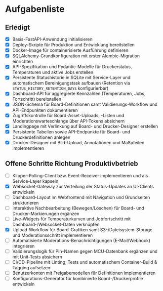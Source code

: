 # Aufgabenliste

## Erledigt

- [x] Basis-FastAPI-Anwendung initialisieren
- [x] Deploy-Skripte für Produktion und Entwicklung bereitstellen
- [x] Docker-Image für containerisierte Ausführung definieren
- [x] SQLAlchemy-Grundkonfiguration mit erster Alembic-Migration einrichten
- [x] API-Spezifikation und Pydantic-Modelle für Druckerstatus, Temperaturen und aktive Jobs erstellen
- [x] Persistente Statushistorie in SQLite mit Service-Layer und automatischem Bereinigungstask aufbauen (Retention via `STATUS_HISTORY_RETENTION_DAYS` konfigurierbar)
- [x] Dashboard-API für aggregierte Kennzahlen (Temperaturen, Jobs, Fortschritt) bereitstellen
- [x] JSON-Schema für Board-Definitionen samt Validierungs-Workflow und API-Endpunkten dokumentieren
- [x] Zugriffskontrolle für Board-Asset-Uploads, -Listen und Moderationswarteschlange über API-Tokens absichern
- [x] Landingpage mit Verlinkung auf Board- und Drucker-Designer erstellen
- [x] Persistente Tabellen sowie API-Endpunkte für Board- und Druckerdefinitionen anlegen
- [x] Drucker-Designer mit Bild-Upload, Annotationen und Maßpfeilen implementieren

## Offene Schritte Richtung Produktivbetrieb

- [ ] Klipper-Polling-Client bzw. Event-Receiver implementieren und als Service-Layer kapseln
- [x] Websocket-Gateway zur Verteilung der Status-Updates an UI-Clients entwickeln
- [ ] Dashboard-Layout im Webfrontend mit Navigation und Grundseiten strukturieren
- [ ] Interaktive Nachbearbeitung (Bewegen/Löschen) für Board- und Drucker-Markierungen ergänzen
- [ ] Live-Widgets für Temperaturkurven und Jobfortschritt mit Dashboard-/Websocket-Daten verknüpfen
- [x] Upload-Workflow für Board-Grafiken samt S3-/Dateisystem-Storage und Moderationsschritt implementieren
- [ ] Automatisierte Moderations-Benachrichtigungen (E-Mail/Webhook) integrieren
- [ ] Validierungslogik für Pin-Namen gegen MCU-Datenbank ergänzen und mit Unit-Tests absichern
- [ ] CI/CD-Pipeline mit Linting, Tests und automatischem Container-Build & Tagging aufsetzen
- [ ] Benutzerkonten mit Freigabemodellen für Definitionen implementieren
- [ ] Konfigurations-Generator für kombinierte Board-/Druckerprofile entwickeln
